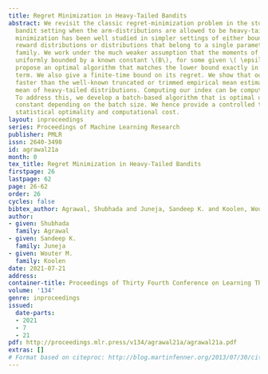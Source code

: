 ```yaml
---
title: Regret Minimization in Heavy-Tailed Bandits
abstract: We revisit the classic regret-minimization problem in the stochastic multi-armed
  bandit setting when the arm-distributions are allowed to be heavy-tailed. Regret
  minimization has been well studied in simpler settings of either bounded support
  reward distributions or distributions that belong to a single parameter exponential
  family. We work under the much weaker assumption that the moments of order \((1+\epsilon)\){are}
  uniformly bounded by a known constant \(B\), for some given \( \epsilon > 0\). We
  propose an optimal algorithm that matches the lower bound exactly in the first-order
  term. We also give a finite-time bound on its regret. We show that our index concentrates
  faster than the well-known truncated or trimmed empirical mean estimators for the
  mean of heavy-tailed distributions. Computing our index can be computationally demanding.
  To address this, we develop a batch-based algorithm that is optimal up to a multiplicative
  constant depending on the batch size. We hence provide a controlled trade-off between
  statistical optimality and computational cost.
layout: inproceedings
series: Proceedings of Machine Learning Research
publisher: PMLR
issn: 2640-3498
id: agrawal21a
month: 0
tex_title: Regret Minimization in Heavy-Tailed Bandits
firstpage: 26
lastpage: 62
page: 26-62
order: 26
cycles: false
bibtex_author: Agrawal, Shubhada and Juneja, Sandeep K. and Koolen, Wouter M.
author:
- given: Shubhada
  family: Agrawal
- given: Sandeep K.
  family: Juneja
- given: Wouter M.
  family: Koolen
date: 2021-07-21
address:
container-title: Proceedings of Thirty Fourth Conference on Learning Theory
volume: '134'
genre: inproceedings
issued:
  date-parts:
  - 2021
  - 7
  - 21
pdf: http://proceedings.mlr.press/v134/agrawal21a/agrawal21a.pdf
extras: []
# Format based on citeproc: http://blog.martinfenner.org/2013/07/30/citeproc-yaml-for-bibliographies/
---
```


